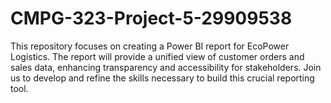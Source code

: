 # CMPG-323-Project-5-29909538
This repository focuses on creating a Power BI report for EcoPower Logistics. The report will provide a unified view of customer orders and sales data, enhancing transparency and accessibility for stakeholders. Join us to develop and refine the skills necessary to build this crucial reporting tool.
